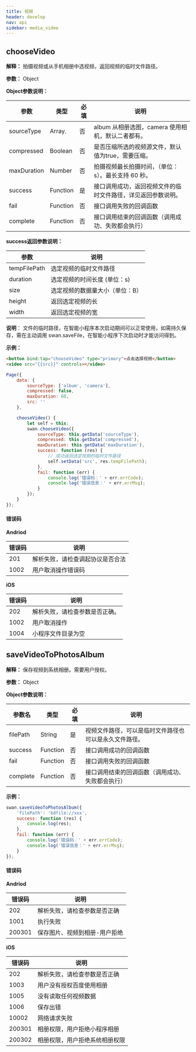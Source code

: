 ```yaml
---
title: 视频
header: develop
nav: api
sidebar: media_video
---
```

chooseVideo
-----



**解释：** 拍摄视频或从手机相册中选视频，返回视频的临时文件路径。

**参数：** Object

**Object参数说明：**

|参数 | 类型  |必填 | 说明|
|---- | ---- | ---- | ----|
|sourceType | Array.<string> |否 |  album 从相册选图，camera 使用相机，默认二者都有。|
|compressed  | Boolean | 否  | 是否压缩所选的视频源文件，默认值为true，需要压缩。|
|maxDuration  | Number | 否  | 拍摄视频最长拍摄时间，（单位：s）。最长支持 60 秒。|
|success |Function  |  是 | 接口调用成功，返回视频文件的临时文件路径，详见返回参数说明。|
|fail  |  Function |   否  | 接口调用失败的回调函数|
|complete   | Function  |  否 |  接口调用结束的回调函数（调用成功、失败都会执行）|

**success返回参数说明：**


|参数  |  说明 |
|---- | ---- |
|tempFilePath | 选定视频的临时文件路径 |
|duration | 选定视频的时间长度 (单位：s)|
|size | 选定视频的数据量大小（单位：B）|
|height | 返回选定视频的长 |
|width | 返回选定视频的宽 |

**说明**：
文件的临时路径，在智能小程序本次启动期间可以正常使用，如需持久保存，需在主动调用 swan.saveFile，在智能小程序下次启动时才能访问得到。

**示例：**
<!-- <a href="swanide://fragment/1ad682d22d305ed32c33695919d358791548069205371" title="在开发者工具中预览效果" target="_blank">在开发者工具中预览效果 </a> -->
```html
<button bind:tap="chooseVideo" type="primary">点击选择视频</button>
<video src="{{src}}" controls></video>
```

```javascript
Page({
    data: {
        sourceType: ['album', 'camera'],
        compressed: false,
        maxDuration: 60,
        src: ''
    },

    chooseVideo() {
        let self = this;
        swan.chooseVideo({
            sourceType: this.getData('sourceType'),
            compressed: this.getData('compressed'),
            maxDuration: this.getData('maxDuration'),
            success: function (res) {
                // 成功返回选定视频的临时文件路径
                self.setData('src', res.tempFilePath);
            },
            fail: function (err) {
                console.log('错误码：' + err.errCode);
                console.log('错误信息：' + err.errMsg);
            }
        });
    }
});
```

#### 错误码

**Andriod**

|错误码|说明|
|--|--|
|201|解析失败，请检查调起协议是否合法|
|1002|用户取消操作错误码|

**iOS**

|错误码|说明|
|--|--|
|202|解析失败，请检查参数是否正确。|
|1002|用户取消操作|
|1004|小程序文件目录为空|

saveVideoToPhotosAlbum
-----


**解释：** 保存视频到系统相册。需要用户授权。

**参数：** Object

**Object参数说明：**

|参数名| 类型 | 必填 | 说明|
|---- | ---- | ---- |---- |
|filePath  |  String  |是 |  视频文件路径，可以是临时文件路径也可以是永久文件路径。|
|success |Function |   否  | 接口调用成功的回调函数|
|fail  |  Function  |  否  | 接口调用失败的回调函数|
|complete |   Function |   否  | 接口调用结束的回调函数（调用成功、失败都会执行）|

<!-- **success返回参数说明：**

|参数名| 类型|  说明|
|---- | ---- | ---- |
|filePath  |String | 调用结果,返回视频文件路径。| -->


**示例：**

```js
swan.saveVideoToPhotosAlbum({
    'filePath': 'bdfile://xxx',
    success: function (res) {
        console.log(res);
    },
    fail: function (err) {
        console.log('错误码：' + err.errCode);
        console.log('错误信息：' + err.errMsg);
    }
});
```

#### 错误码

**Andriod**

|错误码|说明|
|--|--|
|202|解析失败，请检查参数是否正确 |
|1001|执行失败|
|200301|保存图片、视频到相册-用户拒绝|

**iOS**

|错误码|说明|
|--|--|
|202|解析失败，请检查参数是否正确 |
|1003|用户没有授权百度使用相册|
|1005|没有读取任何视频数据|
|1006|保存出错|
|10002|网络请求失败|
|200301|相册权限，用户拒绝小程序相册|
|200302|相册权限，用户拒绝系统相册权限|